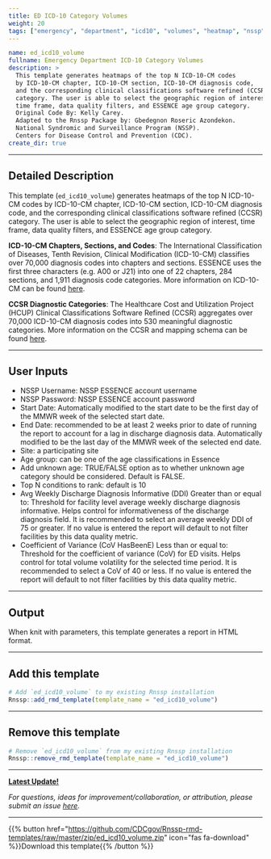 ```yaml
---
title: ED ICD-10 Category Volumes
weight: 20
tags: ["emergency", "department", "icd10", "volumes", "heatmap", "nssp", "essence", "template"] 
---
```


```yaml
name: ed_icd10_volume
fullname: Emergency Department ICD-10 Category Volumes
description: >
  This template generates heatmaps of the top N ICD-10-CM codes 
  by ICD-10-CM chapter, ICD-10-CM section, ICD-10-CM diagnosis code, 
  and the corresponding clinical classifications software refined (CCSR) 
  category. The user is able to select the geographic region of interest, 
  time frame, data quality filters, and ESSENCE age group category.  
  Original Code By: Kelly Carey. 
  Adapted to the Rnssp Package by: Gbedegnon Roseric Azondekon. 
  National Syndromic and Surveillance Program (NSSP). 
  Centers for Disease Control and Prevention (CDC). 
create_dir: true
```
---
## Detailed Description

This template (`ed_icd10_volume`) generates heatmaps of the top N ICD-10-CM codes by ICD-10-CM chapter, ICD-10-CM section, ICD-10-CM diagnosis code, and the corresponding clinical classifications software refined (CCSR) category. The user is able to select the geographic region of interest, time frame, data quality filters, and ESSENCE age group category.

**ICD-10-CM Chapters, Sections, and Codes**: The International Classification of Diseases, Tenth Revision, Clinical Modification (ICD-10-CM) classifies over 70,000 diagnosis codes into chapters and sections. ESSENCE uses the first three characters (e.g. A00 or J21) into one of 22 chapters, 284 sections, and 1,911 diagnosis code categories. More information on ICD-10-CM can be found [here](https://www.icd10data.com/).

**CCSR Diagnostic Categories**: The Healthcare Cost and Utilization Project (HCUP) Clinical Classifications Software Refined (CCSR) aggregates over 70,000 ICD-10-CM diagnosis codes into 530 meaningful diagnostic categories. More information on the CCSR and mapping schema can be found [here](https://www.hcup-us.ahrq.gov/toolssoftware/ccsr/ccs_refined.jsp).

---
## User Inputs

* NSSP Username: NSSP ESSENCE account username
* NSSP Password: NSSP ESSENCE account password
* Start Date: Automatically modified to the start date to be the first day of the MMWR week of the selected start date.
* End Date: recommended to be at least 2 weeks prior to date of running the report to account for a lag in discharge diagnosis data. Automatically modified to be the last day of the MMWR week of the selected end date. 
* Site: a participating site
* Age group: can be one of the age classifications in Essence
* Add unknown age: TRUE/FALSE option as to whether unknown age category should be considered. Default is FALSE.
* Top N conditions to rank: default is 10
* Avg Weekly Discharge Diagnosis Informative (DDI) Greater than or equal to: Threshold for facility level average weekly discharge diagnosis informative. Helps control for informativeness of the discharge diagnosis field. It is recommended to select an average weekly DDI of 75 or greater. If no value is entered the report will default to not filter facilities by this data quality metric.  
* Coefficient of Variance (CoV HasBeenE) Less than or equal to: Threshold for the coefficient of variance (CoV) for ED visits. Helps control for total volume volatility for the selected time period. It is recommended to select a CoV of 40 or less. If no value is entered the report will default to not filter facilities by this data quality metric. 


---
## Output

When knit with parameters, this template generates a report in HTML format.

---
## Add this template

```r
# Add `ed_icd10_volume` to my existing Rnssp installation
Rnssp::add_rmd_template(template_name = "ed_icd10_volume")
```
---
## Remove this template

```r
# Remove `ed_icd10_volume` from my existing Rnssp installation
Rnssp::remove_rmd_template(template_name = "ed_icd10_volume")
```

---
[**Latest Update!**](/changelogs/#emergency-department-icd-10-category-volumes-template-ed_icd10_volume)

*For questions, ideas for improvement/collaboration, or attribution, please submit an issue [here](https://github.com/CDCgov/Rnssp-rmd-templates/issues).*

---
{{% button href="https://github.com/CDCgov/Rnssp-rmd-templates/raw/master/zip/ed_icd10_volume.zip" icon="fas fa-download" %}}Download this template{{% /button %}}